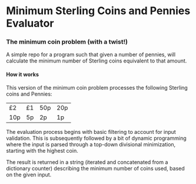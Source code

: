 # Minimum Sterling Coins and Pennies Evaluator

### The minimum coin problem (with a twist!)

A simple repo for a program such that given a number of pennies, will calculate the minimum number of Sterling coins equivalent to that amount.

#### How it works

This version of the minimum coin problem processes the following Sterling coins and Pennies:

<table border="0">
 <tr>
    <td>£2</td>
    <td>£1</td>
    <td>50p</td>
    <td>20p</td>
 </tr>
 <tr>
    <td>10p</td>
    <td>5p</td>
    <td>2p</td>
    <td>1p</td>
 </tr>
</table>

The evaluation process begins with basic filtering to account for input validation. This is subsequently followed by a bit of dynamic programming where the input is parsed through a top-down divisional minimization, starting with the highest coin.

The result is returned in a string (iterated and concatenated from a dictionary counter) describing the minimum number of coins used, based on the given input.

